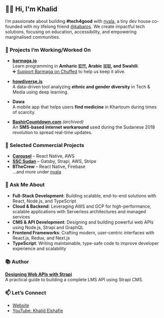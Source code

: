 ## 👋🏽 Hi, I'm Khalid

I’m passionate about building **#tech4good** with [nyala](https://nyalatech.com.au), a tiny dev house co-founded with my lifelong friend [@kabaros](https://github.com/kabaros). We create impactful tech solutions, focusing on education, accessibility, and empowering marginalised communities.


### 🚀 Projects I’m Working/Worked On

- **[barmaga.io](https://barmaga.io)**  
  Learn programming in **Amharic 🇪🇹, Arabic 🇸🇩, and Swahili**.  
  ➕ [Support Barmaga on Chuffed](https://chuffed.org/project/barmagaio) to help us keep it alive.

- **[howdiverse.is](https://howdiverse.is)**  
  A data-driven tool analyzing **ethnic and gender diversity** in Tech & Media using deep learning.

- **Dawa**  
  A mobile app that helps users **find medicine** in Khartoum during times of scarcity.

- **[BashirCountdown.com](https://bashircountdown.com)** *(archived)*  
  An **SMS-based internet workaround** used during the Sudanese 2018 revolution to spread real-time updates.

### 💼 Selected Commercial Projects
- [**Carousel**](https://apps.apple.com/us/app/carousel-sel-for-all/id1532592043) – React Native, AWS  
- [**SSC Sudan**](https://ssc-sudan.org) – Gatsby, Strapi, AWS, Stripe  
- **BTheCrew** – React Native, Firebase  
...and more under [nyala](https://nyalatech.com.au)

### 💬 Ask Me About

- **Full-Stack Development**: Building scalable, end-to-end solutions with React, Node.js, and TypeScript
- **Cloud & Backend**: Leveraging AWS and GCP for high-performance, scalable applications with Serverless architectures and managed services
- **CMS & API Development**: Designing and building powerful web APIs using Node.js, Strapi and GraphQL
- **Frontend Frameworks**: Crafting modern, user-centric interfaces with React.js, Redux, and Next.js
- **TypeScript**: Writing maintainable, type-safe code to improve developer experience and scalability



### 📚 Author  
**[Designing Web APIs with Strapi](https://amzn.to/3rf7tPy)**  
A practical guide to building a complete LMS API using Strapi CMS.
  

### 📫 Let’s Connect

- [Website](https://nyalatech.com.au)
- [YouTube: Khalid Elshafie](https://youtube.com/c/KhalidElshafie)  
